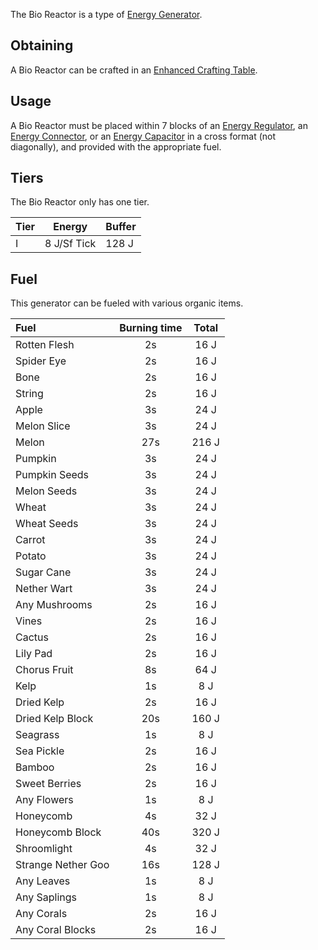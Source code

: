 The Bio Reactor is a type of [Energy Generator](https://github.com/Slimefun/Slimefun4/wiki/Electric-Machines#energy-generation). 

## Obtaining
A Bio Reactor can be crafted in an [Enhanced Crafting Table](https://github.com/Slimefun/Slimefun4/wiki/Enhanced-Crafting-Table).

## Usage
A Bio Reactor must be placed within 7 blocks of an [Energy Regulator](https://github.com/Slimefun/Slimefun4/wiki/Energy-Regulator), an [Energy Connector](https://github.com/Slimefun/Slimefun4/wiki/Energy-Connector), or an [Energy Capacitor](https://github.com/Slimefun/Slimefun4/wiki/Energy-Capacitors) in a cross format (not diagonally), and provided with the appropriate fuel.  

## Tiers
The Bio Reactor only has one tier.

| Tier |    Energy    | Buffer |
| ---- | ------------ | ------ |
| I    | 8 J/Sf Tick  | 128 J  |

## Fuel
This generator can be fueled with various organic items.

| Fuel               | Burning time | Total |
| :----------------- | :----------: | :---: |
| Rotten Flesh       | 2s           | 16 J  |
| Spider Eye         | 2s           | 16 J  |
| Bone               | 2s           | 16 J  |
| String             | 2s           | 16 J  |
| Apple              | 3s           | 24 J  |
| Melon Slice        | 3s           | 24 J  |
| Melon              | 27s          | 216 J |
| Pumpkin            | 3s           | 24 J  |
| Pumpkin Seeds      | 3s           | 24 J  |
| Melon Seeds        | 3s           | 24 J  |
| Wheat              | 3s           | 24 J  |
| Wheat Seeds        | 3s           | 24 J  |
| Carrot             | 3s           | 24 J  |
| Potato             | 3s           | 24 J  |
| Sugar Cane         | 3s           | 24 J  |
| Nether Wart        | 3s           | 24 J  |
| Any Mushrooms      | 2s           | 16 J  |
| Vines              | 2s           | 16 J  |
| Cactus             | 2s           | 16 J  |
| Lily Pad           | 2s           | 16 J  |
| Chorus Fruit       | 8s           | 64 J  |
| Kelp               | 1s           | 8 J   |
| Dried Kelp         | 2s           | 16 J  |
| Dried Kelp Block   | 20s          | 160 J |
| Seagrass           | 1s           | 8 J   |
| Sea Pickle         | 2s           | 16 J  |
| Bamboo             | 2s           | 16 J  |
| Sweet Berries      | 2s           | 16 J  |
| Any Flowers        | 1s           | 8 J   |
| Honeycomb          | 4s           | 32 J  |
| Honeycomb Block    | 40s          | 320 J |
| Shroomlight        | 4s           | 32 J  |
| Strange Nether Goo | 16s          | 128 J |
| Any Leaves         | 1s           | 8 J   |
| Any Saplings       | 1s           | 8 J   |
| Any Corals         | 2s           | 16 J  |
| Any Coral Blocks   | 2s           | 16 J  |

